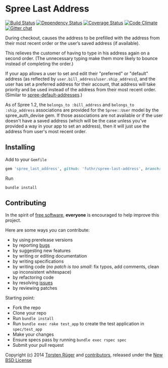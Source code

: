 # Spree Last Address

[![Build Status](https://api.travis-ci.org/futhr/spree-last-address.png?branch=master)](http://travis-ci.org/futhr/spree-last-address)
[![Dependency Status](https://gemnasium.com/futhr/spree-last-address.png)](https://gemnasium.com/futhr/spree-last-address)
[![Coverage Status](https://coveralls.io/repos/futhr/spree-last-address/badge.png?branch=master)](https://coveralls.io/r/futhr/spree-last-address)
[![Code Climate](https://codeclimate.com/github/futhr/spree-last-address.png)](https://codeclimate.com/github/futhr/spree-last-address)
[![Gitter chat](https://badges.gitter.im/futhr/spree-last-address.png)](https://gitter.im/futhr/spree-last-address)

During checkout, causes the address to be prefilled with the address from their most recent order or the user’s saved address (if available).

This relieves the customer of having to type in his address again on a second order. (The unnecessary typing make them more likely to bounce instead of completing the order.)

If your app allows a user to set and edit their "preferred" or "default" address (as reflected by `user.bill_address`/`user.ship_address`), and the user has set a preferred address for their account, that address will take priority and be used instead of the address from their most recent order. (Similar to [spree-default-addresses][4].)

As of Spree 1.2, the `belongs_to :bill_address` and `belongs_to :ship_address` associations are provided for the `Spree::User` model by the spree_auth_devise gem. If those associations are not available or if the user doesn't have a saved address (which will be the case unless you've provided a way in your app to set an address), then it will just use the address from user's most recent order.

## Installing

Add to your `Gemfile`
```ruby
gem 'spree_last_address', github: 'futhr/spree-last-address', branch: 'master'
```

Run

    bundle install

## Contributing

In the spirit of [free software][1], **everyone** is encouraged to help improve this project.

Here are some ways *you* can contribute:

* by using prerelease versions
* by reporting [bugs][2]
* by suggesting new features
* by writing or editing documentation
* by writing specifications
* by writing code (*no patch is too small*: fix typos, add comments, clean up inconsistent whitespace)
* by refactoring code
* by resolving [issues][2]
* by reviewing patches

Starting point:

* Fork the repo
* Clone your repo
* Run `bundle install`
* Run `bundle exec rake test_app` to create the test application in `spec/test_app`
* Make your changes
* Ensure specs pass by running `bundle exec rspec spec`
* Submit your pull request

Copyright (c) 2014 [Torsten Rüger][5] and [contributors][6], released under the [New BSD License][3]

[1]: http://www.fsf.org/licensing/essays/free-sw.html
[2]: https://github.com/futhr/spree-last-address/issues
[3]: https://github.com/futhr/spree-last-address/blob/master/LICENSE.md
[4]: https://github.com/swistak/spree-default-addresses
[5]: https://github.com/dancinglightning
[6]: https://github.com/futhr/spree-last-address/graphs/contributors
